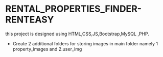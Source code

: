 # RENTAL_PROPERTIES_FINDER-RENTEASY
 this project is designed using HTML,CSS,JS,Bootstrap,MySQL ,PHP.
* Create 2 additional folders for storing images in main folder  namely
    1 property_images and 2.user_img
    
